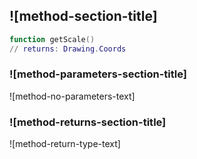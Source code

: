## ![method-section-title]


```lua
function getScale()
// returns: Drawing.Coords
```


### ![method-parameters-section-title]

![method-no-parameters-text]

### ![method-returns-section-title]

![method-return-type-text]


